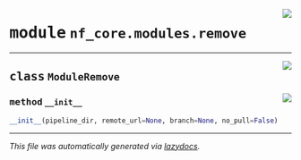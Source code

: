 <!-- markdownlint-disable -->

<a href="../../../../../../tools/nf_core/modules/remove.py#L0"><img align="right" style="float:right;" src="https://img.shields.io/badge/-source-cccccc?style=flat-square"></a>

# <kbd>module</kbd> `nf_core.modules.remove`

---

<a href="../../../../../../tools/nf_core/modules/remove.py#L8"><img align="right" style="float:right;" src="https://img.shields.io/badge/-source-cccccc?style=flat-square"></a>

## <kbd>class</kbd> `ModuleRemove`

<a href="../../../../../../tools/nf_core/modules/remove.py#L9"><img align="right" style="float:right;" src="https://img.shields.io/badge/-source-cccccc?style=flat-square"></a>

### <kbd>method</kbd> `__init__`

```python
__init__(pipeline_dir, remote_url=None, branch=None, no_pull=False)
```

---

_This file was automatically generated via [lazydocs](https://github.com/ml-tooling/lazydocs)._
